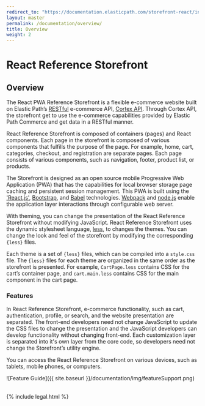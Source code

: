```yaml
---
redirect_to: "https://documentation.elasticpath.com/storefront-react/index.html"
layout: master
permalink: /documentation/overview/
title: Overview
weight: 2
---
```

# React Reference Storefront

## Overview

The React PWA Reference Storefront is a flexible e-commerce website built on Elastic Path’s [RESTful](http://en.wikipedia.org/wiki/Representational_state_transfer) e-commerce API,  [Cortex API](https://developers.elasticpath.com/commerce/7.3/Cortex-API-Front-End-Development/Getting-Started/Introduction). Through Cortex API, the storefront get to use the e-commerce capabilities provided by Elastic Path Commerce and get data in a RESTful manner.

React Reference Storefront is composed of containers (pages) and React components. Each page in the storefront is composed of various components that fulfills the purpose of the page. For example, home, cart, categories, checkout, and registration are separate pages. Each page consists of various components, such as navigation, footer, product list, or products.

The Storefront is designed as an open source mobile Progressive Web Application (PWA) that has the capabilities for local browser storage page caching and persistent session management. This PWA is built using the ['React.js'](https://reactjs.org/), [Bootstrap](https://getbootstrap.com/docs/4.0/getting-started/introduction/), and [Babel](https://babeljs.io/) technologies. [Webpack](https://webpack.js.org/) and [node.js](https://nodejs.org/en/) enable the application layer interactions through configurable web server.

With theming, you can change the presentation of the React Reference Storefront without modifying JavaScript. React Reference Storefront uses the dynamic stylesheet language, [less](http://lesscss.org/), to changes the themes. You can change the look and feel of the storefront by modifying the corresponding `{less}` files.

Each theme is a set of `{less}` files, which can be compiled into a `style.css` file. The `{less}` files for each theme are organized in the same order as the storefront is presented.
For example, `CartPage.less` contains CSS for the cart’s container page, and  `cart.main.less` contains CSS for the main component in the cart page.

### Features

In React Reference Storefront, e-commerce functionality, such as cart, authentication, profile, or search, and the website presentation are separated. The front-end developers need not change JavaScript to update the CSS files to change the presentation and the JavaScript developers can develop functionality without changing front-end. Each customization layer is separated into it's own layer from the core code, so developers need not change the Storefront’s utility engine.

You can access the React Reference Storefront on various devices, such as tablets, mobile phones, or computers.

![Feature Guide]({{ site.baseurl }}/documentation/img/featureSupport.png)
<br/><br/>


{% include legal.html %}
